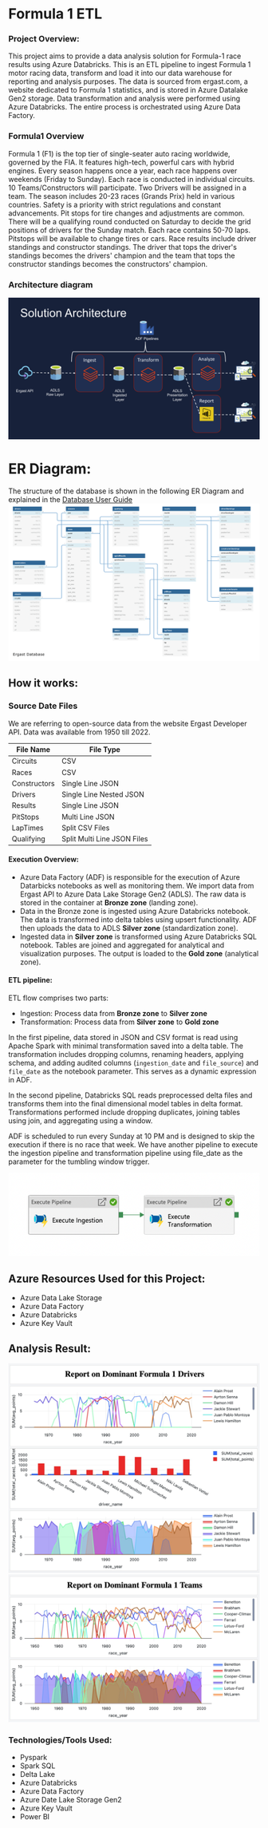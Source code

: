 # Formula 1 ETL

<h3>Project Overview:</h3>
This project aims to provide a data analysis solution for Formula-1 race results using Azure Databricks. This is an ETL pipeline to ingest Formula 1 motor racing data, transform and load it into our data warehouse for reporting and analysis purposes. The data is sourced from ergast.com, a website dedicated to Formula 1 statistics, and is stored in Azure Datalake Gen2 storage. Data transformation and analysis were performed using Azure Databricks. The entire process is orchestrated using Azure Data Factory.

<h3>Formula1 Overview</h3>
Formula 1 (F1) is the top tier of single-seater auto racing worldwide, governed by the FIA. It features high-tech, powerful cars with hybrid engines. Every season happens once a year, each race happens over weekends (Friday to Sunday). Each race is conducted in individual circuits. 10 Teams/Constructors will participate. Two Drivers will be assigned in a team. The season includes 20-23 races (Grands Prix) held in various countries. Safety is a priority with strict regulations and constant advancements. Pit stops for tire changes and adjustments are common. There will be a qualifying round conducted on Saturday to decide the grid positions of drivers for the Sunday match. Each race contains 50-70 laps. Pitstops will be available to change tires or cars. Race results include driver standings and constructor standings. The driver that tops the driver's standings becomes the drivers' champion and the team that tops the constructor standings becomes the constructors' champion.

<h3>Architecture diagram</h3>

<img src="https://github.com/lucmoraees/formula1-databricks/blob/main/images/Architecture.png">

# ER Diagram:

The structure of the database is shown in the following ER Diagram and explained in the [Database User Guide](http://ergast.com/docs/f1db_user_guide.txt)
<img src="https://github.com/lucmoraees/formula1-databricks/blob/main/images/ER Diagram.png">

## How it works:

<h3>Source Date Files</h3>
We are referring to open-source data from the website Ergast Developer API. Data was available from 1950 till 2022.

| File Name    | File Type                   |
| ------------ | --------------------------- |
| Circuits     | CSV                         |
| Races        | CSV                         |
| Constructors | Single Line JSON            |
| Drivers      | Single Line Nested JSON     |
| Results      | Single Line JSON            |
| PitStops     | Multi Line JSON             |
| LapTimes     | Split CSV Files             |
| Qualifying   | Split Multi Line JSON Files |

#### Execution Overview:

- Azure Data Factory (ADF) is responsible for the execution of Azure Datarbicks notebooks as well as monitoring them. We import data from Ergast API to Azure Data Lake Storage Gen2 (ADLS). The raw data is stored in the container at **Bronze zone** (landing zone).
- Data in the Bronze zone is ingested using Azure Databricks notebook. The data is transformed into delta tables using upsert functionality. ADF then uploads the data to ADLS **Silver zone** (standardization zone).
- Ingested data in **Silver zone** is transformed using Azure Databricks SQL notebook. Tables are joined and aggregated for analytical and visualization purposes. The output is loaded to the **Gold zone** (analytical zone).

#### ETL pipeline:

ETL flow comprises two parts:

- Ingestion: Process data from **Bronze zone** to **Silver zone**
- Transformation: Process data from **Silver zone** to **Gold zone**

In the first pipeline, data stored in JSON and CSV format is read using Apache Spark with minimal transformation saved into a delta table. The transformation includes dropping columns, renaming headers, applying schema, and adding audited columns (`ingestion_date` and `file_source`) and `file_date` as the notebook parameter. This serves as a dynamic expression in ADF.

In the second pipeline, Databricks SQL reads preprocessed delta files and transforms them into the final dimensional model tables in delta format. Transformations performed include dropping duplicates, joining tables using join, and aggregating using a window.

ADF is scheduled to run every Sunday at 10 PM and is designed to skip the execution if there is no race that week. We have another pipeline to execute the ingestion pipeline and transformation pipeline using file_date as the parameter for the tumbling window trigger.

<img src="https://github.com/lucmoraees/formula1-databricks/blob/main/images/Pipeline.png">

## Azure Resources Used for this Project:

- Azure Data Lake Storage
- Azure Data Factory
- Azure Databricks
- Azure Key Vault

## Analysis Result:

<img src="https://github.com/lucmoraees/formula1-databricks/blob/main/images/Analysis1.jpeg">

<img src="https://github.com/lucmoraees/formula1-databricks/blob/main/images/Analysis2.jpeg">

<h3>Technologies/Tools Used:</h3>
<ul>
  <li>Pyspark</li> 
  <li>Spark SQL</li> 
  <li>Delta Lake</li> 
  <li>Azure Databricks </li> 
  <li>Azure Data Factory</li> 
  <li>Azure Date Lake Storage Gen2</li> 
  <li>Azure Key Vault</li> 
  <li>Power BI</li> 
</ul>
